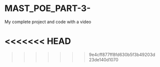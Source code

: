 # MAST_POE_PART-3-
My complete project and code with a video 

<<<<<<< HEAD
=======

>>>>>>> 9e4cff877ff8fd630b5f3b49203d23de140d1070
